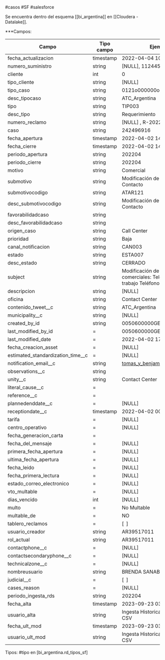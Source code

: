 #casos #SF #salesforce 

Se encuentra dentro del esquema [[bi_argentina]] en [[Cloudera - Datalake]].


***Campos:

| Campo                             | Tipo campo | Ejemplo                                                               | concepto                 |
| --------------------------------- | ---------- | --------------------------------------------------------------------- | ------------------------ |
| fecha_actualizacion               | timestamp  | 2022-04-04 10:00:31.000                                               | actualiza el registro    |
| numero_suministro                 | string     | [NULL], 1124454                                                       | suministro               |
| cliente                           | int        | 0                                                                     | [cuenta_contrato]        |
| tipo_cliente                      | string     | [NULL]                                                                |                          |
| tipo_caso                         | string     | 0121o000000oUALAA2                                                    |                          |
| desc_tipocaso                     | string     | ATC_Argentina                                                         |                          |
| tipo                              | string     | TIP003                                                                | bi_argentina.rd_tipos_sf |
| desc_tipo                         | string     | Requerimiento                                                         |                          |
| numero_reclamo                    | string     | [NULL]  , R-2022-05-5158210                                           |                          |
| caso                              | string     | 242496916                                                             |                          |
| fecha_apertura                    | timestamp  | 2022-04-02 14:34:11.000                                               |                          |
| fecha_cierre                      | timestamp  | 2022-04-02 14:34:11.000                                               |                          |
| periodo_apertura                  | string     | 202204                                                                |                          |
| periodo_cierre                    | string     | 202204                                                                |                          |
| motivo                            | string     | Comercial                                                             |                          |
| submotivo                         | string     | Modificación de datos del Contacto                                    |                          |
| submotivocodigo                   | string     | ATAR121                                                               |                          |
| desc_submotivocodigo              | string     | Modificación de datos del Contacto                                    |                          |
| favorabilidadcaso                 | string     |                                                                       |                          |
| desc_favorabilidadcaso            | string     |                                                                       |                          |
| origen_caso                       | string     | Call Center                                                           |                          |
| prioridad                         | string     | Baja                                                                  |                          |
| canal_notificacion                | string     | CAN003                                                                |                          |
| estado                            | string     | ESTA007                                                               |                          |
| desc_estado                       | string     | CERRADO                                                               |                          |
| subject                           | string     | Modificación de datos comerciales: Teléfono de trabajo Teléfono móvil |                          |
| descripcion                       | string     | [NULL]                                                                |                          |
| oficina                           | string     | Contact Center                                                        |                          |
| contenido_tweet__c                | string     | ATC_Argentina                                                         |                          |
| municipality__c                   | string     | [NULL]                                                                |                          |
| created_by_id                     | string     | 0050600000GEU2BAAX                                                    |                          |
| last_modified_by_id               | =          | 0050600000GEU2BAAX                                                    |                          |
| last_modified_date                | =          | 2022-04-02 17:34:11.000                                               |                          |
| fecha_creacion_asset              | =          | [NULL]                                                                |                          |
| estimated_standardization_time__c | =          | [NULL]                                                                |                          |
| notification_email__c             | string     | tomas_y_benjamin@hotmail.com                                          |                          |
| observations__c                   | string     |                                                                       |                          |
| unity__c                          | string     | Contact Center                                                        |                          |
| literal_cause__c                  | =          |                                                                       |                          |
| reference__c                      | =          |                                                                       |                          |
| plannedenddate__c                 | =          | [NULL]                                                                |                          |
| receptiondate__c                  | timestamp  | 2022-04-02 00:00:00.000                                               |                          |
| tarifa                            | =          | [NULL]                                                                |                          |
| centro_operativo                  | =          | [NULL]                                                                |                          |
| fecha_generacion_carta            | =          |                                                                       |                          |
| fecha_del_mensaje                 | =          | [NULL]                                                                |                          |
| primera_fecha_apertura            | =          | [NULL]                                                                |                          |
| ultima_fecha_apertura             | =          | [NULL]                                                                |                          |
| fecha_leido                       | =          | [NULL]                                                                |                          |
| fecha_primera_lectura             | =          | [NULL]                                                                |                          |
| estado_correo_electronico         | =          | [NULL]                                                                |                          |
| vto_multable                      | =          | [NULL]                                                                |                          |
| dias_vencido                      | int        | [NULL]                                                                |                          |
| multo                             | =          | No Multable                                                           |                          |
| multable_de                       | =          | NO                                                                    |                          |
| tablero_reclamos                  | =          | [ ]                                                                   |                          |
| usuario_creador                   | string     | AR39517011                                                            |                          |
| rol_actual                        | string     | AR39517011                                                            |                          |
| contactphone__c                   | =          | [NULL]                                                                |                          |
| contactsecondaryphone__c          | =          | [NULL]                                                                |                          |
| technicalzone__c                  | =          | [NULL]                                                                |                          |
| nombreusuario                     | string     | BRENDA SANABRIA                                                       |                          |
| judicial__c                       | =          | [ ]                                                                   |                          |
| cases_reason                      | =          | [NULL]                                                                |                          |
| periodo_ingesta_rds               | string     | 202204                                                                |                          |
| fecha_alta                        | timestamp  | 2023-09-23 03:14:37.352                                               |                          |
| usuario_alta                      | string     | Ingesta Historica por archivo CSV                                     |                          |
| fecha_ult_mod                     | timestamp  | 2023-09-23 03:14:37.352                                               |                          |
| usuario_ult_mod                   | string     | Ingesta Historica por archivo CSV                                     |                          |


Tipos: #tipo 
en [bi_argentina.rd_tipos_sf]